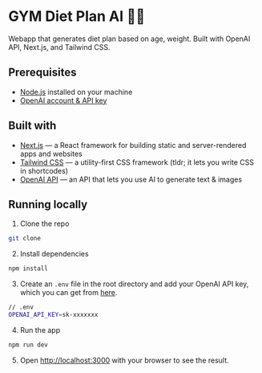# GYM Diet Plan AI 🧑‍🍳

Webapp that generates diet plan based on age, weight. Built with OpenAI API, Next.js, and Tailwind CSS.


## Prerequisites

- [Node.js](https://nodejs.org/en/download/) installed on your machine
- [OpenAI account & API key](https://platform.openai.com/account/api-keys)

## Built with

- [Next.js](https://nextjs.org/) — a React framework for building static and server-rendered apps and websites
- [Tailwind CSS](https://tailwindcss.com/) — a utility-first CSS framework (tldr; it lets you write CSS in shortcodes)
- [OpenAI API](https://openai.com/) — an API that lets you use AI to generate text & images

## Running locally

1. Clone the repo

```bash
git clone
```

2. Install dependencies

```bash
npm install
```

3. Create an `.env` file in the root directory and add your OpenAI API key, which you can get from [here](https://platform.openai.com/account/api-keys).

```bash
// .env
OPENAI_API_KEY=sk-xxxxxxx
```

4. Run the app

```bash
npm run dev
```

5. Open [http://localhost:3000](http://localhost:3000) with your browser to see the result.